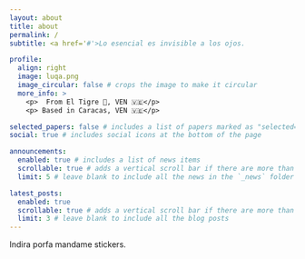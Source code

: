 ```yaml
---
layout: about
title: about
permalink: /
subtitle: <a href='#'>Lo esencial es invisible a los ojos.

profile:
  align: right
  image: luqa.png
  image_circular: false # crops the image to make it circular
  more_info: >
    <p>  From El Tigre 🐅, VEN 🇻🇪</p>
    <p> Based in Caracas, VEN 🇻🇪</p>

selected_papers: false # includes a list of papers marked as "selected={true}"
social: true # includes social icons at the bottom of the page

announcements:
  enabled: true # includes a list of news items
  scrollable: true # adds a vertical scroll bar if there are more than 3 news items
  limit: 5 # leave blank to include all the news in the `_news` folder

latest_posts:
  enabled: true
  scrollable: true # adds a vertical scroll bar if there are more than 3 new posts items
  limit: 3 # leave blank to include all the blog posts
---
```


Indira porfa mandame stickers.